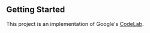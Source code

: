 ## Getting Started

This project is an implementation of Google's [CodeLab](https://docs.flutter.dev/get-started/codelab).
